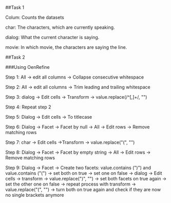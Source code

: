 ##Task 1

Colum: Counts the datasets 

char: The characters, which are currently speaking.

dialog: What the current character is saying.

movie: In which movie, the characters are saying the line.

##Task 2

###Using OenRefine

Step 1: All -> edit all columns -> Collapse consecutive whitespace

Step 2: All -> edit all columns -> Trim leading and trailing whitespace

Step 3: dialog -> Edit cells -> Transform -> value.replace(/^[,]+/, "")

Step 4: Repeat step 2

Step 5: Dialog -> Edit cells -> To titlecase

Step 6: Dialog -> Facet -> Facet by null -> All -> Edit rows -> Remove matching rows

Step 7: char -> Edit cells ->Transform -> value.replace("(", "")

Step 8: Dialog -> Facet -> Facet by empty string -> All -> Edit rows -> Remove matching rows

Step 9: Dialog -> Facet -> Create two facets: value.contains (")") and value.contains ("(") -> set both on true -> set one on false -> dialog -> Edit cells -> transform -> value.replace(")", "") -> set both facets on true again -> set the other one on false -> repeat process with transform -> value.replace("(", "") -> turn both on true again and check if they are now no single brackets anymore
